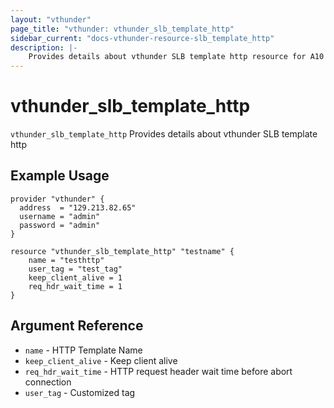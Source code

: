 ```yaml
---
layout: "vthunder"
page_title: "vthunder: vthunder_slb_template_http"
sidebar_current: "docs-vthunder-resource-slb_template_http"
description: |-
    Provides details about vthunder SLB template http resource for A10
---
```


# vthunder\_slb\_template\_http

`vthunder_slb_template_http` Provides details about vthunder SLB template http
## Example Usage


```hcl
provider "vthunder" {
  address  = "129.213.82.65"
  username = "admin"
  password = "admin"
}

resource "vthunder_slb_template_http" "testname" {
	name = "testhttp"
	user_tag = "test_tag"
	keep_client_alive = 1
	req_hdr_wait_time = 1
}
```

## Argument Reference

* `name` - HTTP Template Name
* `keep_client_alive` - Keep client alive
* `req_hdr_wait_time` - HTTP request header wait time before abort connection
* `user_tag` - Customized tag